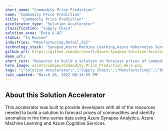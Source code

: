 ```yaml
---
short_name: "Commodity Price Prediction"
name: "Commodity Price Prediction"
title: "Commodity Price Prediction"
accelerator_type: "Solution Accelerator"
classification: "Supply Chain"
solution_area: "Data & AI"
status: "In Review"
industries: "Manufacturing,Retail,FSI"
technology_stack: "Synapse,Azure Machine Learning,Azure Kubernetes Services,Azure Logic Apps,,Power BI,Cognitive Services"
github_url: https://github.com/microsoft/Azure-Synapse-Solution-Accelerator-Commodity-Price-Prediction
demo_url: 
short_text: "Resource to build a solution to forecast prices of commodities and identify anomalies in the time-series data"
hero_image: assets/images/Commodity_Price_Prediction_Hero.png
tags: "\"Solution Accelerator\",\"Supply Chain\",\"Manufacturing\",\"Retail\",\"FSI\",\"Synapse\",\"Azure Machine Learning\",\"Azure Kubernetes Services\",\"Azure Logic Apps,\",\"Power BI\",\"Cognitive Services\""
last_updated: "March 28, 2022 08:14:59 PM"
---
```

## About this Solution Accelerator

This accelerator was built to provide developers with all of the resources needed to build a solution to forecast prices of commodities and identify anomalies in the time-series data using Azure Synapse Analytics, Azure Machine Learning and Azure Cognitive Services.
